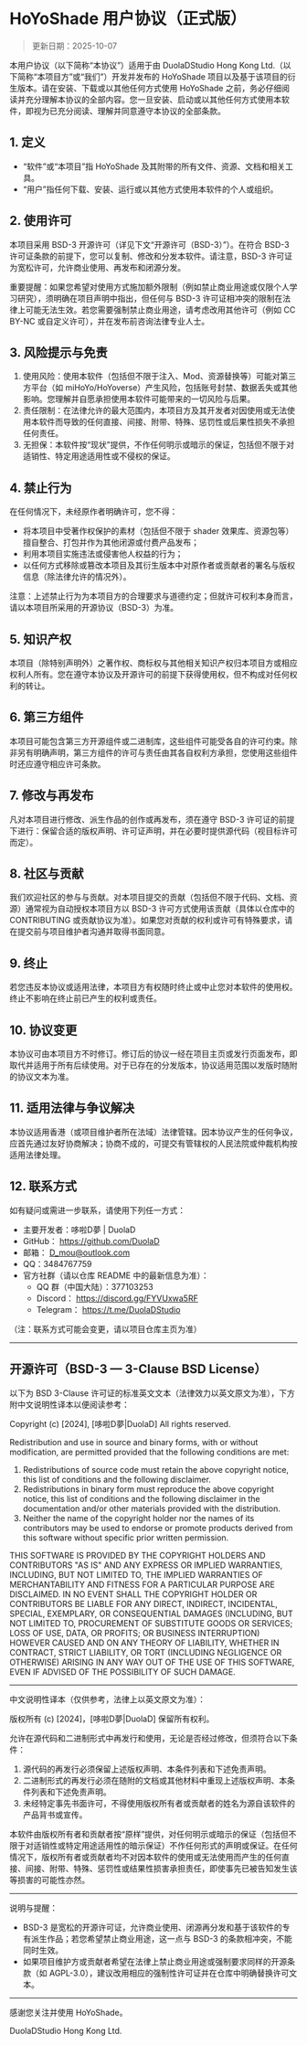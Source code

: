 # HoYoShade 用户协议（正式版）

> 更新日期：2025-10-07

本用户协议（以下简称“本协议”）适用于由 DuolaDStudio Hong Kong Ltd.（以下简称“本项目方”或“我们”）开发并发布的 HoYoShade 项目以及基于该项目的衍生版本。请在安装、下载或以其他任何方式使用 HoYoShade 之前，务必仔细阅读并充分理解本协议的全部内容。您一旦安装、启动或以其他任何方式使用本软件，即视为已充分阅读、理解并同意遵守本协议的全部条款。

## 1. 定义

- “软件”或“本项目”指 HoYoShade 及其附带的所有文件、资源、文档和相关工具。
- “用户”指任何下载、安装、运行或以其他方式使用本软件的个人或组织。

## 2. 使用许可

本项目采用 BSD-3 开源许可（详见下文“开源许可（BSD-3）”）。在符合 BSD-3 许可证条款的前提下，您可以复制、修改和分发本软件。请注意，BSD-3 许可证为宽松许可，允许商业使用、再发布和闭源分发。

重要提醒：如果您希望对使用方式施加额外限制（例如禁止商业用途或仅限个人学习研究），须明确在项目声明中指出，但任何与 BSD-3 许可证相冲突的限制在法律上可能无法生效。若您需要强制禁止商业用途，请考虑改用其他许可（例如 CC BY-NC 或自定义许可），并在发布前咨询法律专业人士。

## 3. 风险提示与免责

1. 使用风险：使用本软件（包括但不限于注入、Mod、资源替换等）可能对第三方平台（如 miHoYo/HoYoverse）产生风险，包括账号封禁、数据丢失或其他影响。您理解并自愿承担使用本软件可能带来的一切风险与后果。
2. 责任限制：在法律允许的最大范围内，本项目方及其开发者对因使用或无法使用本软件而导致的任何直接、间接、附带、特殊、惩罚性或后果性损失不承担任何责任。
3. 无担保：本软件按“现状”提供，不作任何明示或暗示的保证，包括但不限于对适销性、特定用途适用性或不侵权的保证。

## 4. 禁止行为

在任何情况下，未经原作者明确许可，您不得：

- 将本项目中受著作权保护的素材（包括但不限于 shader 效果库、资源包等）擅自整合、打包并作为其他闭源或付费产品发布；
- 利用本项目实施违法或侵害他人权益的行为；
- 以任何方式移除或篡改本项目及其衍生版本中对原作者或贡献者的署名与版权信息（除法律允许的情况外）。

注意：上述禁止行为为本项目方的合理要求与道德约定；但就许可权利本身而言，请以本项目所采用的开源协议（BSD-3）为准。

## 5. 知识产权

本项目（除特别声明外）之著作权、商标权与其他相关知识产权归本项目方或相应权利人所有。您在遵守本协议及开源许可的前提下获得使用权，但不构成对任何权利的转让。

## 6. 第三方组件

本项目可能包含第三方开源组件或二进制库，这些组件可能受各自的许可约束。除非另有明确声明，第三方组件的许可与责任由其各自权利方承担，您使用这些组件时还应遵守相应许可条款。

## 7. 修改与再发布

凡对本项目进行修改、派生作品的创作或再发布，须在遵守 BSD-3 许可证的前提下进行：保留合适的版权声明、许可证声明，并在必要时提供源代码（视目标许可而定）。

## 8. 社区与贡献

我们欢迎社区的参与与贡献。对本项目提交的贡献（包括但不限于代码、文档、资源）通常视为自动授权本项目方以 BSD-3 许可方式使用该贡献（具体以仓库中的 CONTRIBUTING 或贡献协议为准）。如果您对贡献的权利或许可有特殊要求，请在提交前与项目维护者沟通并取得书面同意。

## 9. 终止

若您违反本协议或适用法律，本项目方有权随时终止或中止您对本软件的使用权。终止不影响在终止前已产生的权利或责任。

## 10. 协议变更

本协议可由本项目方不时修订。修订后的协议一经在项目主页或发行页面发布，即取代并适用于所有后续使用。对于已存在的分发版本，协议适用范围以发版时随附的协议文本为准。

## 11. 适用法律与争议解决

本协议适用香港（或项目维护者所在法域）法律管辖。因本协议产生的任何争议，应首先通过友好协商解决；协商不成的，可提交有管辖权的人民法院或仲裁机构按适用法律处理。

## 12. 联系方式

如有疑问或需进一步联系，请使用下列任一方式：

- 主要开发者：哆啦D夢 | DuolaD
- GitHub： https://github.com/DuolaD
- 邮箱： D_mou@outlook.com
- QQ：3484767759
- 官方社群（请以仓库 README 中的最新信息为准）：
  - QQ 群（中国大陆）：377103253
  - Discord： https://discord.gg/FYVUxwa5RF
  - Telegram： https://t.me/DuolaDStudio

（注：联系方式可能会变更，请以项目仓库主页为准）

---

## 开源许可（BSD-3 — 3-Clause BSD License）

以下为 BSD 3-Clause 许可证的标准英文文本（法律效力以英文原文为准），下方附中文说明性译本以便阅读参考：

Copyright (c) [2024], [哆啦D夢|DuolaD]
All rights reserved.

Redistribution and use in source and binary forms, with or without modification, are permitted provided that the following conditions are met:

1. Redistributions of source code must retain the above copyright notice, this list of conditions and the following disclaimer.
2. Redistributions in binary form must reproduce the above copyright notice, this list of conditions and the following disclaimer in the documentation and/or other materials provided with the distribution.
3. Neither the name of the copyright holder nor the names of its contributors may be used to endorse or promote products derived from this software without specific prior written permission.

THIS SOFTWARE IS PROVIDED BY THE COPYRIGHT HOLDERS AND CONTRIBUTORS "AS IS" AND ANY EXPRESS OR IMPLIED WARRANTIES, INCLUDING, BUT NOT LIMITED TO, THE IMPLIED WARRANTIES OF MERCHANTABILITY AND FITNESS FOR A PARTICULAR PURPOSE ARE DISCLAIMED. IN NO EVENT SHALL THE COPYRIGHT HOLDER OR CONTRIBUTORS BE LIABLE FOR ANY DIRECT, INDIRECT, INCIDENTAL, SPECIAL, EXEMPLARY, OR CONSEQUENTIAL DAMAGES (INCLUDING, BUT NOT LIMITED TO, PROCUREMENT OF SUBSTITUTE GOODS OR SERVICES; LOSS OF USE, DATA, OR PROFITS; OR BUSINESS INTERRUPTION) HOWEVER CAUSED AND ON ANY THEORY OF LIABILITY, WHETHER IN CONTRACT, STRICT LIABILITY, OR TORT (INCLUDING NEGLIGENCE OR OTHERWISE) ARISING IN ANY WAY OUT OF THE USE OF THIS SOFTWARE, EVEN IF ADVISED OF THE POSSIBILITY OF SUCH DAMAGE.

---

中文说明性译本（仅供参考，法律上以英文原文为准）：

版权所有 (c) [2024]，[哆啦D夢|DuolaD]
保留所有权利。

允许在源代码和二进制形式中再发行和使用，无论是否经过修改，但须符合以下条件：

1. 源代码的再发行必须保留上述版权声明、本条件列表和下述免责声明。
2. 二进制形式的再发行必须在随附的文档或其他材料中重现上述版权声明、本条件列表和下述免责声明。
3. 未经特定事先书面许可，不得使用版权所有者或贡献者的姓名为源自该软件的产品背书或宣传。

本软件由版权所有者和贡献者按“原样”提供，对任何明示或暗示的保证（包括但不限于对适销性或特定用途适用性的暗示保证）不作任何形式的声明或保证。在任何情况下，版权所有者或贡献者均不对因本软件的使用或无法使用而产生的任何直接、间接、附带、特殊、惩罚性或结果性损害承担责任，即使事先已被告知发生该等损害的可能性亦然。

---

说明与提醒：

- BSD-3 是宽松的开源许可证，允许商业使用、闭源再分发和基于该软件的专有派生作品；若您希望禁止商业用途，这一点与 BSD-3 的条款相冲突，不能同时生效。
- 如果项目维护方或贡献者希望在法律上禁止商业用途或强制要求同样的开源条款（如 AGPL-3.0），建议改用相应的强制性许可证并在仓库中明确替换许可文本。

---

感谢您关注并使用 HoYoShade。

DuolaDStudio Hong Kong Ltd.


